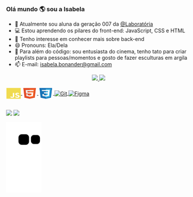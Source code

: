 ### Olá mundo 🌎 sou a Isabela 

- 🌱 Atualmente sou aluna da geração 007 da [@Laboratória](https://www.laboratoria.la/br)
- 💻 Estou aprendendo os pilares do front-end: JavaScript, CSS e HTML
- 🤔 Tenho interesse em conhecer mais sobre back-end
- 😄 Pronouns: Ela/Dela
- 🧠 Para além do código: sou entusiasta do cinema, tenho tato para criar playlists para pessoas/momentos e gosto de fazer esculturas em argila 
- 📫 E-mail: isabela.bonander@gmail.com

<div align="center">
  <a href="https://github.com/Gregisa">
  <img height="180em" src="https://github-readme-stats.vercel.app/api?username=Gregisa&show_icons=true&theme=dracula&include_all_commits=true&count_private=true"/>
  <img height="180em" src="https://github-readme-stats.vercel.app/api/top-langs/?username=Gregisa&layout=compact&langs_count=7&theme=dracula"/>
</div>
<div style="display: inline_block"><br>
  <img align="center" alt="JS" height="30" width="40" src="https://raw.githubusercontent.com/devicons/devicon/master/icons/javascript/javascript-plain.svg">
  <img align="center" alt="HTML" height="30" width="40" src="https://raw.githubusercontent.com/devicons/devicon/master/icons/html5/html5-original.svg">
  <img align="center" alt="CSS" height="30" width="40" src="https://raw.githubusercontent.com/devicons/devicon/master/icons/css3/css3-original.svg">
   <img align="center" alt="Git" height="30" width="40" src="https://cdn.jsdelivr.net/gh/devicons/devicon/icons/git/git-original.svg">    
  <img align="center" alt="Figma" height="30" width="40" src="https://cdn.jsdelivr.net/gh/devicons/devicon/icons/figma/figma-original.svg">
</div>
  
  ##
 
<div> 
   <a href="https://www.linkedin.com/in/isabelagregoraci/" target="_blank"><img src="https://img.shields.io/badge/-LinkedIn-%230077B5?style=for-the-badge&logo=linkedin&logoColor=white" target="_blank"></a> 
  <a href = "mailto:isabela.bonander@gmail.com"><img src="https://img.shields.io/badge/-Gmail-%23333?style=for-the-badge&logo=gmail&logoColor=white" target="_blank"></a>
 
  ![Snake animation](https://github.com/Gregisa/Gregisa/blob/output/github-contribution-grid-snake.svg)
 
</div>
